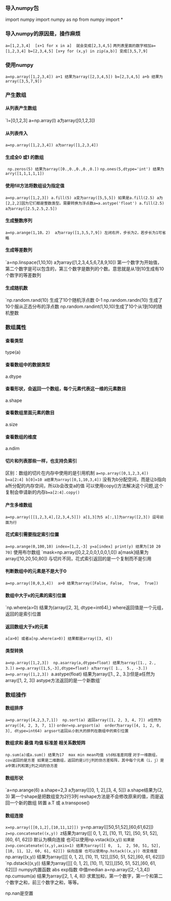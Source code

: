 ### 导入numpy包
import numpy
import numpy as np
from numpy import *
### 导入numpy的原因是，操作麻烦
`a=[1,2,3,4]  [x+1 for x in a]  就会变成[2,3,4,5]`
`两列表里面的数字相加a=[1,2,3,4] b=[2,3,4,5] [x+y for (x,y) in zip(a,b)] 变成[3,5,7,9]`

### 使用numpy
`a=np.array([1,2,3,4]) a+1 结果为array([2,3,4,5]) b=[2,3,4,5] a+b 结果为array([3,5,7,9])`
### 产生数组
#### 从列表产生数组
`l=[0,1,2,3] a=np.array(l) a为array([0,1,2,3])
#### 从列表传入
`a=np.array([1,2,3,4]) a为array([1,2,3,4])`
#### 生成全0 或1 的数组
` np.zeros(5) 结果为array([0.,0.,0.,0.,0.])`
`np.ones(5,dtype='int') 结果为arry([1,1,1,1,1])`
#### 使用fill方法将数组设为指定值
`a=np.array([1,2,3]) a.fill(5) a变为array([5,5,5]) 如果是a.fill(2.5) a为[2,2,2]因为它们都是整数类型。需要转换为浮点数a=a.astype('float') a.fill(2.5) a为array([2.5,2.5,2.5])`
#### 生成整数序列
`a=np.arange(1,10，2)  a为array([1,3,5,7,9]) 左闭右开，步长为2，若步长为1可省略`
#### 生成等差数列
`a=np.linspace(1,10,10)    a为array([1,2,3,4,5,6,7,8,9,10]) 第一个数字为开始值，第二个数字是可以包含的，第三个数字是数列的个数。意思就是从1到10生成有10个数字的等差数列
#### 生成随机数
`np.random.rand(10) 生成了10个随机浮点数 0-1
np.random.randn(10) 生成了10个服从正态分布的浮点数
np.random.randint(1,10,10)生成了10个从1到10的随机整数
### 数组属性
#### 查看类型
type(a)
#### 查看数组中的数据类型
a.dtype
#### 查看形状，会返回一个数组，每个元素代表这一维的元素数目
a.shape
#### 查看数组里面元素的数目
a.size
#### 查看数组的维度
a.ndim
#### 切片和列表那些一样，也支持负索引
区别：数组的切片在内存中使用的是引用机制
`a=np.array([0,1,2,3,4]) b=a[2:4] b[0]=10 a结果为array([0,1,10,3,4])`
没有为b分配空间，而是让b指向a所分配的内存空间，所以b会改变a的值
可以使用copy()方法解决这个问题,这个复制会申请新的内存`b=a[2:4].copy()`
#### 产生多维数组
`a=np.array([[1,2,3,4],[2,3,4,5]]) a[1,3]为5 a[:,1]为array([2,3]) 逗号前面为行`
#### 花式索引需要指定索引位置
`a=np.arange(0,100,10) index=[1,2,-3] y=a[index] print(y) 结果为[10 20 70]`
使用布尔数组
`mask=np.array([0,2,2,0,0,1,0,0,1,0]) a[mask]结果为array([10,20,50,80])
与切片不同，花式索引返回的是一个复制而不是引用
#### 判断数组中的元素是不是大于0
`a=np.array([0,0,3,4])  a>0 结果为array([False, False,  True,  True])`
#### 数组中大于x的元素的索引位置
`np.where(a>0) 结果为(array([2, 3], dtype=int64),)  where返回值是一个元组，返回的是索引位置
#### 返回数组大于x的元素
`a[a>0] 或者a[np.where(a>0)] 结果都是array([3, 4])`
#### 类型转换
`a=np.array([1,2,3])  np.asarray(a,dtype=float) 结果为array([1., 2., 3.])`
`a=np.array([1,5,-3],dtype=float) a为array([ 1.,  5., -3.])`
`a=np.array([1,2,3])
`a.astype(float) 结果为array([1., 2., 3.])但是a任然为array([1, 2, 3]) astype方法返回的是一个新数组`
### 数组操作
#### 数组排序
`a=np.array([4,2,3,7,1])  np.sort(a) 返回array([1, 2, 3, 4, 7]) a任然为array([4, 2, 3, 7, 1])`
`order=np.argsort(a)  order为array([4, 1, 2, 0, 3], dtype=int64) argsort返回从小到大的排列在数组中的索引位置`
#### 数组求和 最值 均值 标准差 相关系数矩阵
`np.sum(a)或a.sum() 结果为17  max min mean均值 std标准差同理`
`对于一维数组，cov返回的是方差 如果是二维数组，返回的是i行j列的协方差矩阵，其中每个元素（i，j）是a中第i列和第j列之间的协方差`
#### 数组形状
`a=np.arange(6) a.shape=2,3 a为array([[0, 1, 2],[3, 4, 5]]) a.shape结果为(2, 3)   第一个shape是把数组变为2行3列
reshape方法是不会修改原来的值，而是返回一个新的数组
转置
a.T 或 a.transpose()
#### 数组连接
`x=np.array([[0,1,2],[10,11,12]])
`y=np.array([[50,51,52],[60,61,62]])
`z=np.concatenate((x,y))
`z结果为array([[ 0,  1,  2], [10, 11, 12],  [50, 51, 52], [60, 61, 62]]) 默认为横向连接 也可以使用np.vstack((x,y))
`如果是z=np.concatenate((x,y),axis=1) 结果为array([[ 0,  1,  2, 50, 51, 52],  [10, 11, 12, 60, 61, 62]]) 纵向连接 也可以使用np.hstack((x,y))
改变维度
`np.array((x,y)) 结果为array([[[ 0,  1,  2],  [10, 11, 12]],[[50, 51, 52],[60, 61, 62]]])
`np.dstack((x,y)) 结果为array([[[ 0,  1,  2], [10, 11, 12]],[[50, 51, 52],[60, 61, 62]]])
numpy内置函数
abs exp指数 中值median 
a=np.array([2,-1,3,4]) np.cumsum(a) 结果为array([2, 1, 4, 8]) 求累加和，第一个数字，第一个和第二个数字之和，前三个数字之和，等等。

np.nan是空置